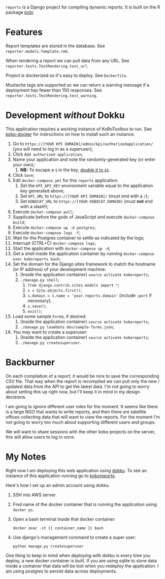 `reports` is a Django project for compiling dynamic reports. It is
built on the R package [knitr][knitr].

# Features

Report templates are stored in the database. See
`reporter.models.Template.rmd`.

When rendering a report we can pull data from any URL. See
`reporter.tests.TestRendering.test_url`.

Project is dockerized so it's easy to deploy. See `Dockerfile`.

Mustache tags are supported so we can return a warning message if a
deployment has fewer than 150 responses. See
`reporter.tests.TestRendering.test_warning`.

# Development _without_ Dokku

This application requires a working instance of KoBoToolbox to run. See
[kobo-docker](https://github.com/kobotoolbox/kobo-docker) for instructions
on how to install such an instance.

1. Go to `https://[YOUR KPI DOMAIN]/admin/kpi/authorizedapplication/` (you will
   need to log in as a superuser);
1. Click `Add authorized application`;
1. Name your application and note the randomly-generated key (or enter your
   own);
   1. **NB:** To escape a `$` in the key,
      [double it to `$$`](https://github.com/docker/compose/issues/3427).
1. Click `Save`;
1. Edit `docker-compose.yml` for this `reports` application:
    1. Set the `KPI_API_KEY` environment variable equal to the application key
       generated above;
    1. Set `KPI_URL` to `https://[YOUR KPI DOMAIN]/` (must end with a `/`);
    1. Set `KOBOCAT_URL` to `https://[YOUR KOBOCAT DOMAIN]` (must **not** end
       with a slash!);
1. Execute `docker-compose pull`;
1. Supplicate before the gods of JavaScript and execute `docker-compose build`;
1. Execute `docker-compose up -d postgres`;
1. Execute `docker-compose logs -f`;
1. Wait for the Postgres container to settle as indicated by the logs;
1. Interrupt (CTRL+C) `docker-compose logs`;
1. Start the application with `docker-compose up -d`;
1. Get a shell inside the application container by running
   `docker-compose exec koboreports bash`;
1. Set the domain for the Django sites framework to match the hostname
   (or IP address) of your development machine:
    1. (Inside the application container) `source activate koboreports`;
    1. `./manage.py shell`;
        1. `from django.contrib.sites.models import *`;
        1. `s = Site.objects.first()`;
        1. `s.domain = s.name = 'your.reports.domain'` (include `:port` if
           necessary);
        1. `s.save()`;
        1. `exit()`;
1. Load some sample `Form`s, if desired:
    1. (Inside the application container) `source activate koboreports`;
    1. `./manage.py loaddata dev/sample-forms.json`;
1. You may want to create a superuser:
    1. (Inside the application container) `source activate koboreports`;
    1. `./manage.py createsuperuser`.

# Backburner

On each compilation of a report, it would be nice to save the
corresponding CSV file. That way when the report is recompiled we can
pull only the new / updated data from the API to get the latest
data. I'm not going to worry about setting this up right now, but I'll
keep it in mind in my design decisions.

I am going to ignore different user roles for the moment.  It seems
like there is a large NGO that wants to write reports, and then there
are satellite offices collecting data that will want to view the
reports. For the moment I'm not going to worry too much about
supporting different users and groups.

We will want to share sessions with the other kobo projects on the
server, this will allow users to log in once.

# My Notes

Right now I am deploying this web application using [dokku][dokku]. To
see an instance of this application running go to
[koboreports][koboreports].

Here's how I set up an admin account using dokku:

1.  SSH into AWS server.
2.  Find name of the docker container that is running the application
    using `docker ps`.
3.  Open a bash terminal inside that docker container:

        docker exec -it {{ container_name }} bash

4.  Use django's management command to create a super user:

        python manage.py createsuperuser

One thing to keep in mind when deploying with dokku is every time you
deploy, a new docker container is built. If you are using sqlite to
store data inside a container that data will be lost when you redeploy
the application. I am using postgres to persist data across
deployments.

[knitr]: http://yihui.name/knitr/
[dokku]: http://progrium.viewdocs.io/dokku/
[koboreports]: http://koboreports.hbs-rcs.org/
